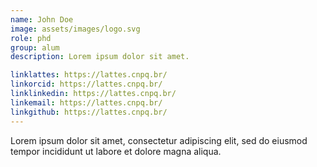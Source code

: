 ```yaml
---
name: John Doe
image: assets/images/logo.svg
role: phd
group: alum
description: Lorem ipsum dolor sit amet.

linklattes: https://lattes.cnpq.br/
linkorcid: https://lattes.cnpq.br/
linklinkedin: https://lattes.cnpq.br/
linkemail: https://lattes.cnpq.br/
linkgithub: https://lattes.cnpq.br/
---
```


Lorem ipsum dolor sit amet, consectetur adipiscing elit, sed do eiusmod tempor incididunt ut labore et dolore magna aliqua.

